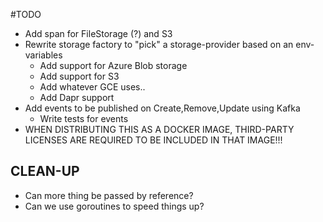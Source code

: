 #TODO
* Add span for FileStorage (?) and S3
* Rewrite storage factory to "pick" a storage-provider based on an env-variables
    * Add support for Azure Blob storage
    * Add support for S3
    * Add whatever GCE uses..
    * Add Dapr support
* Add events to be published on Create,Remove,Update using Kafka
    * Write tests for events
* WHEN DISTRIBUTING THIS AS A DOCKER IMAGE, THIRD-PARTY LICENSES ARE REQUIRED TO BE INCLUDED IN THAT IMAGE!!!

## CLEAN-UP
* Can more thing be passed by reference?
* Can we use goroutines to speed things up?